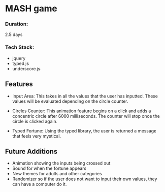 # MASH game

### Duration:
2.5 days
### Tech Stack:
- jquery
- typed.js
- underscore.js

## Features
- Input Area: This takes in all the values that the user has inputted. These values will be evaluated depending on the circle counter.

- Circles Counter: This animation feature begins on a click and adds a concentric circle after 6000 milliseconds. The counter will stop once the circle is clicked again.  

- Typed Fortune: Using the typed library, the user is returned a message that feels very mystical.

## Future Additions

- Animation showing the inputs being crossed out
- Sound for when the fortune appears
- New themes for adults and other categories
- Randomizer so if the user does not want to input their own values, they can have a computer do it. 
